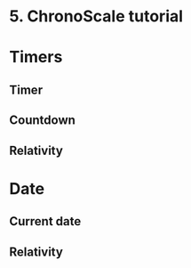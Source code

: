 # 5. ChronoScale tutorial #

# Timers #

## Timer ##

## Countdown ##

## Relativity ##

# Date #

## Current date ##

## Relativity ##
